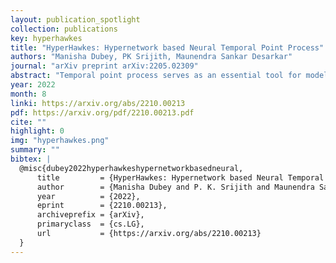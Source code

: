 ```yaml
---
layout: publication_spotlight
collection: publications
key: hyperhawkes
title: "HyperHawkes: Hypernetwork based Neural Temporal Point Process"
authors: "Manisha Dubey, PK Srijith, Maunendra Sankar Desarkar"
journal: "arXiv preprint arXiv:2205.02309"
abstract: "Temporal point process serves as an essential tool for modeling time-to-event data in continuous time space. Despite having massive amounts of event sequence data from various domains like social media, healthcare etc., real world application of temporal point process faces two major challenges: 1) it is not generalizable to predict events from unseen sequences in dynamic environment 2) they are not capable of thriving in continually evolving environment with minimal supervision while retaining previously learnt knowledge. To tackle these issues, we propose \textit{HyperHawkes}, a hypernetwork based temporal point process framework which is capable of modeling time of occurrence of events for unseen sequences. Thereby, we solve the problem of zero-shot learning for time-to-event modeling. We also develop a hypernetwork based continually learning temporal point process for continuous modeling of time-to-event sequences with minimal forgetting. In this way, \textit{HyperHawkes} augments the temporal point process with zero-shot modeling and continual learning capabilities. We demonstrate the application of the proposed framework through our experiments on two real-world datasets. Our results show the efficacy of the proposed approach in terms of predicting future events under zero-shot regime for unseen event sequences. We also show that the proposed model is able to predict sequences continually while retaining information from previous event sequences, hence mitigating catastrophic forgetting for time-to-event data."
year: 2022
month: 8
linki: https://arxiv.org/abs/2210.00213
pdf: https://arxiv.org/pdf/2210.00213.pdf
cite: ""
highlight: 0
img: "hyperhawkes.png"
summary: ""
bibtex: |
  @misc{dubey2022hyperhawkeshypernetworkbasedneural,
      title         = {HyperHawkes: Hypernetwork based Neural Temporal Point Process},
      author        = {Manisha Dubey and P. K. Srijith and Maunendra Sankar Desarkar},
      year          = {2022},
      eprint        = {2210.00213},
      archiveprefix = {arXiv},
      primaryclass  = {cs.LG},
      url           = {https://arxiv.org/abs/2210.00213}
  }
---
```

